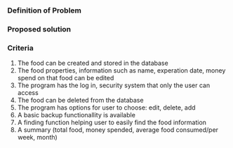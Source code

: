   ### Definition of Problem
  
  
  ### Proposed solution
  
  
  ### Criteria
  
  1. The food can be created and stored in the database
  2. The food properties, information such as name, experation date, money spend on that food can be edited
  3. The program has the log in, security system that only the user can access
  4. The food can be deleted from the database
  5. The program has options for user to choose: edit, delete, add
  6. A basic backup functionallity is available
  7. A finding function helping user to easily find the food information
  8. A summary (total food, money spended, average food consumed/per week, month) 
